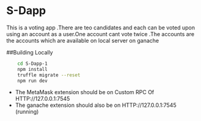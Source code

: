 # S-Dapp

This is a voting app .There are teo candidates and each can be voted upon using an account as a user.One account cant vote twice .The accounts are the accounts which are available on local server on ganache 

##Building Locally 
```bash 
    cd S-Dapp-1
    npm install
    truffle migrate --reset 
    npm run dev 
```
- The MetaMask extension should be on Custom RPC Of HTTP://127.0.0.1:7545
- The ganache extension should also be on HTTP://127.0.0.1:7545 (running)

